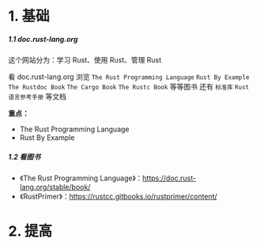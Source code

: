 # 1. 基础

##### 1.1 doc.rust-lang.org

这个网站分为：学习 Rust、使用 Rust、管理 Rust

看 doc.rust-lang.org 浏览 `The Rust Programming Language` `Rust By Example` `The Rustdoc Book` `The Cargo Book` `The Rustc Book` 等等图书
还有 `标准库` `Rust 语言参考手册` 等文档

**重点：**
* The Rust Programming Language
* Rust By Example

##### 1.2 看图书

* 《The Rust Programming Language》：https://doc.rust-lang.org/stable/book/
* 《RustPrimer》：https://rustcc.gitbooks.io/rustprimer/content/

# 2. 提高

